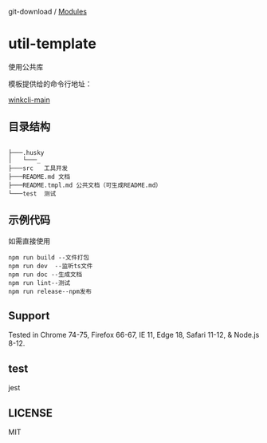 git-download / [Modules](modules.md)

# util-template

使用公共库

模板提供给的命令行地址：

[winkcli-main](https://github.com/huahuahuahuahuahua/winkcli-main/tree/master/)

## 目录结构

```shell

├───.husky
│   └───_
├───src   工具开发
├───README.md 文档
├───README.tmpl.md 公共文档（可生成README.md）
└───test  测试
```

## 示例代码

如需直接使用

```shell
npm run build --文件打包
npm run dev  --监听ts文件
npm run doc --生成文档
npm run lint--测试
npm run release--npm发布
```

## Support

Tested in Chrome 74-75, Firefox 66-67, IE 11, Edge 18, Safari 11-12, & Node.js 8-12.

## test

jest

## LICENSE

MIT
